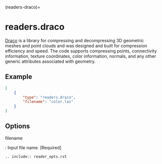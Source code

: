(readers-draco)=

# readers.draco

[Draco] is a library for compressing and decompressing 3D geometric meshes and
point clouds and was designed and built for compression efficiency and speed.
The code supports compressing points, connectivity information, texture coordinates,
color information, normals, and any other generic attributes associated with geometry.

## Example

```json
[
    {
        "type": "readers.draco",
        "filename": "color.las"
    }
]
```

## Options

filename

: Input file name. \[Required\]

```{eval-rst}
.. include:: reader_opts.rst
```

[draco]: https://github.com/google/draco
